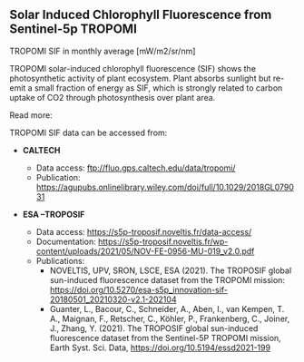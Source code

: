 ## Solar Induced Chlorophyll Fluorescence from Sentinel-5p TROPOMI

TROPOMI SIF in monthly average [mW/m2/sr/nm]

TROPOMI solar-induced chlorophyll fluorescence (SIF) shows the photosynthetic activity of plant ecosystem. Plant absorbs sunlight but re-emit a small fraction of energy as SIF, which is strongly related to carbon uptake of CO2 through photosynthesis over plant area.

Read more:

TROPOMI SIF data can be accessed from:

* **CALTECH**
  * Data access: ftp://fluo.gps.caltech.edu/data/tropomi/
  * Publication: https://agupubs.onlinelibrary.wiley.com/doi/full/10.1029/2018GL079031

* **ESA –TROPOSIF**
  * Data access: https://s5p-troposif.noveltis.fr/data-access/
  * Documentation: https://s5p-troposif.noveltis.fr/wp-content/uploads/2021/05/NOV-FE-0956-MU-019_v2.0.pdf
  * Publications:
    * NOVELTIS, UPV, SRON, LSCE, ESA (2021). The TROPOSIF global sun-induced fluorescence dataset from the TROPOMI mission: https://doi.org/10.5270/esa-s5p_innovation-sif-20180501_20210320-v2.1-202104 
    * Guanter, L., Bacour, C., Schneider, A., Aben, I., van Kempen, T. A., Maignan, F., Retscher, C., Köhler, P., Frankenberg, C., Joiner, J., Zhang, Y. (2021). The TROPOSIF global sun-induced fluorescence dataset from the Sentinel-5P TROPOMI mission, Earth Syst. Sci. Data, https://doi.org/10.5194/essd2021-199

